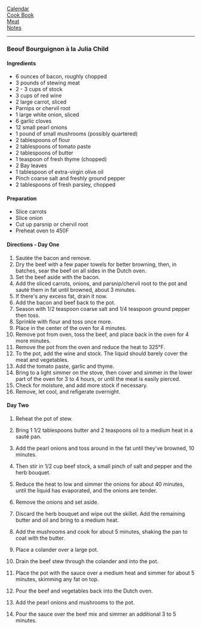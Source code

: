[Calendar](https://github.com/vmsmith/EDT/blob/master/calendar.md)  
[Cook Book](https://github.com/vmsmith/CookBook/blob/master/README.md)   
[Meat](https://github.com/vmsmith/CookBook/blob/master/meat.md)      
[Notes](https://github.com/vmsmith/CookBook/blob/master/notes.md)  

-----    

### Beouf Bourguignon à la Julia Child   

#### Ingredients   
* 6 ounces of bacon, roughly chopped
* 3 pounds of stewing meat
* 2 - 3 cups of stock
* 3 cups of red wine
* 2 large carrot, sliced
* Parnips or chervil root   
* 1 large white onion, sliced   
* 6 garlic cloves
* 12 small pearl onions
* 1 pound of small mushrooms (possibly quartered)
* 2 tablespoons of flour
* 2 tablespoons of tomato paste
* 2 tablespoons of butter
* 1 teaspoon of fresh thyme (chopped)   
* 2 Bay leaves
* 1 tablespoon of extra-virgin olive oil
* Pinch coarse salt and freshly ground pepper
* 2 tablespoons of fresh parsley, chopped   

#### Preparation    
* Slice carrots
* Slice onion
* Cut up parsnip or chervil root
* Preheat oven to 450F


#### Directions - Day One   
1. Sautée the bacon and remove.   
2. Dry the beef with a few paper towels for better browning, then, in batches, sear the beef on all sides in the Dutch oven.
3. Set the beef aside with the bacon.
4. Add the sliced carrots, onions, and parsnip/chervil root to the pot and sauté them in fat until browned, about 3 minutes.
5. If there's any excess fat, drain it now.
6. Add the bacon and beef back to the pot.
7. Season with 1/2 teaspoon coarse salt and 1/4 teaspoon ground pepper then toss.
8. Sprinkle with flour and toss once more.
9. Place in the center of the oven for 4 minutes.
10. Remove pot from oven, toss the beef, and place back in the oven for 4 more minutes.
11. Remove the pot from the oven and reduce the heat to 325°F.
12. To the pot, add the wine and stock. The liquid should barely cover the meat and vegetables.
13. Add the tomato paste, garlic and thyme.
14. Bring to a light simmer on the stove, then cover and simmer in the lower part of the oven for 3 to 4 hours, or until the meat is easily pierced.
15. Check for moisture, and add more stock if necessary.
16. Remove, let cool, and refigerate overnight.   

#### Day Two   
1. Reheat the pot of stew.
2. Bring 1 1/2 tablespoons butter and 2 teaspoons oil to a medium heat in a sauté pan.
3. Add the pearl onions and toss around in the fat until they've browned, 10 minutes.
4. Then stir in 1/2 cup beef stock, a small pinch of salt and pepper and the herb bouquet.
5. Reduce the heat to low and simmer the onions for about 40 minutes, until the liquid has evaporated, and the onions are tender.
6. Remove the onions and set aside.
7. Discard the herb bouquet and wipe out the skillet. Add the remaining butter and oil and bring to a medium heat.
8. Add the mushrooms and cook for about 5 minutes, shaking the pan to coat with the butter.

9. Place a colander over a large pot.
10. Drain the beef stew through the colander and into the pot.
11. Place the pot with the sauce over a medium heat and simmer for about 5 minutes, skimming any fat on top.
12. Pour the beef and vegetables back into the Dutch oven.
13. Add the pearl onions and mushrooms to the pot.
14. Pour the sauce over the beef mix and simmer an additional 3 to 5 minutes.


